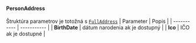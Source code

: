 #### PersonAddress
Štruktúra parametrov je totožná s [`FullAddress`](#FullAddress)
| Parameter | Popis |
| ----------- | ----------- |
| **BirthDate** | dátum narodenia ak je dostupný |
| **Ico** | IČO ak je dostupné |